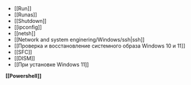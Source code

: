 - [[Run]]
- [[Runas]]
- [[Shutdown]]
- [[ipconfig]]
- [[netsh]]
- [[Network and system enginering/Windows/ssh|ssh]]
- [[Проверка и восстановление системного образа Windows 10 и 11]]
- [[SFC]]
- [[DISM]]
- [[При установке Windows 11]]

**[[Powershell]]**
